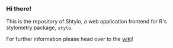 ### Hi there!

This is the repository of Shtylo, a web application frontend for R's stylometry package, `stylo`.

For further information please head over to the [wiki](https://github.com/dobijan/shtylo/wiki)!